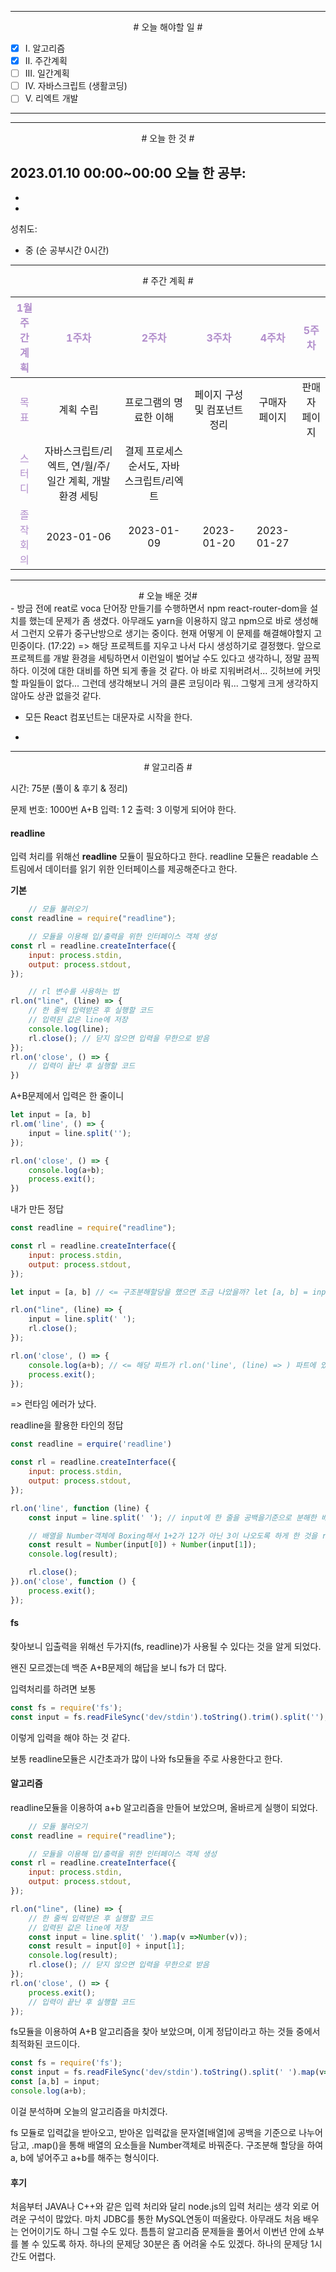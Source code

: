 

----

<div align='center'>
# 오늘 해야할 일 #
</div>

- [x]  Ⅰ. 알고리즘
- [x]  Ⅱ. 주간계획
- [ ]  Ⅲ. 일간계획
- [ ]  Ⅳ. 자바스크립트 (생활코딩)
- [ ]  Ⅴ. 리엑트 개발

----

----

<div align="center"># 오늘 한 것 #</div>

2023.01.10 00:00~00:00 
오늘 한 공부: 
- 
- 
- 

성취도: 
- 중 (순 공부시간 0시간)

----

<div align="center"># 주간 계획 #</div>

|<span style="color:#b28ecc">1월 주간계획</span>|<span style="color:#b28ecc">1주차</span>|<span style="color:#b28ecc">2주차</span>|<span style="color:#b28ecc">3주차</span>|<span style="color:#b28ecc">4주차</span>|<span style="color:#b28ecc">5주차</span>|
|:------:|:---:|:---:|:---:|:---:|:---:|
|<span style="color:#b28ecc">목표</span>| 계획 수립 | 프로그램의 명료한 이해 | 페이지 구성 및 컴포넌트 정리 | 구매자 페이지 | 판매자 페이지 |
|<span style="color:#b28ecc">스터디</span>| 자바스크립트/리엑트, 연/월/주/일간 계획, 개발환경 세팅 | 결제 프로세스 순서도, 자바스크립트/리엑트 |  |  |  |
|<span style="color:#b28ecc">졸작회의</span>| 2023-01-06 | 2023-01-09 | 2023-01-20 | 2023-01-27 |


----

<div align="center"># 오늘 배운 것#</div>
- 방금 전에 reat로 voca 단어장 만들기를 수행하면서 npm react-router-dom을 설치를 했는데
  문제가 좀 생겼다.
  아무래도 yarn을 이용하지 않고 npm으로 바로 생성해서 그런지
  오류가 중구난방으로 생기는 중이다.
  현재 어떻게 이 문제를 해결해야할지 고민중이다. (17:22)
  => 해당 프로젝트를 지우고 나서 다시 생성하기로 결정했다.
  앞으로 프로젝트를 개발 환경을 세팅하면서 이런일이 벌어날 수도 있다고 생각하니, 정말 끔찍하다.
  이것에 대한 대비를 하면 되게 좋을 것 같다.
  아 바로 지워버려서... 깃허브에 커밋할 파일들이 없다... 그런데 생각해보니 거의 클론 코딩이라 뭐... 그렇게 크게 생각하지 않아도 상관 없을것 같다.
  
- 모든 React 컴포넌트는 대문자로 시작을 한다.

- 

----

<div align="center"># 알고리즘 #</div>

시간: 75분 (풀이 & 후기 & 정리)

문제 번호: 1000번
A+B
입력: 1 2
출력: 3
이렇게 되어야 한다.

#### readline

입력 처리를 위해선 **readline** 모듈이 필요하다고 한다.
readline 모듈은 readable 스트림에서 데이터를 읽기 위한 인터페이스를 제공해준다고 한다.

**기본**
```js
	// 모듈 불러오기
const readline = require("readline");

	// 모듈을 이용해 입/출력을 위한 인터페이스 객체 생성
const rl = readline.createInterface({
	input: process.stdin,
	output: process.stdout,
});

	// rl 변수를 사용하는 법
rl.on("line", (line) => {
	// 한 줄씩 입력받은 후 실행할 코드
	// 입력된 값은 line에 저장
	console.log(line);
	rl.close(); // 닫지 않으면 입력을 무한으로 받음
});
rl.on('close', () => {
	// 입력이 끝난 후 실행할 코드
})

```

A+B문제에서 입력은 한 줄이니
```js
let input = [a, b]
rl.om('line', () => {
	input = line.split('');
});

rl.on('close', () => {
	console.log(a+b);
	process.exit();
})
```

내가 만든 정답
```js
const readline = require("readline");

const rl = readline.createInterface({
	input: process.stdin,
	output: process.stdout,
});

let input = [a, b] // <= 구조분해할당을 했으면 조금 나았을까? let [a, b] = input

rl.on("line", (line) => {
	input = line.split(' ');
	rl.close(); 
});

rl.on('close', () => {
    console.log(a+b); // <= 해당 파트가 rl.on('line', (line) => ) 파트에 있어야 한다.
    process.exit();
});
```
=> 런타임 에러가 났다.

readline을 활용한 타인의 정답
```js
const readline = erquire('readline')

const rl = readline.createInterface({
    input: process.stdin,
    output: process.stdout,
});

rl.on('line', function (line) {
    const input = line.split(' '); // input에 한 줄을 공백을기준으로 분해한 배열이다.

	// 배열을 Number객체에 Boxing해서 1+2가 12가 아닌 3이 나오도록 하게 한 것을 result변수에 저장
    const result = Number(input[0]) + Number(input[1]); 
    console.log(result);

    rl.close();
}).on('close', function () {
    process.exit();
});
```


#### fs

찾아보니
입출력을 위해선 두가지(fs, readline)가 사용될 수 있다는 것을 알게 되었다.

왠진 모르겠는데 백준 A+B문제의 해답을 보니 fs가 더 많다.

입력처리를 하려면 보통 
```js
const fs = require('fs');
const input = fs.readFileSync('dev/stdin').toString().trim().split('');
```
이렇게 입력을 해야 하는 것 같다.

보통 readline모듈은 시간초과가 많이 나와 fs모듈을 주로 사용한다고 한다.

#### 알고리즘

readline모듈을 이용하여 a+b 알고리즘을 만들어 보았으며,  올바르게 실행이 되었다.
```js
	// 모듈 불러오기
const readline = require("readline");

	// 모듈을 이용해 입/출력을 위한 인터페이스 객체 생성
const rl = readline.createInterface({
	input: process.stdin,
	output: process.stdout,
});

rl.on("line", (line) => {
	// 한 줄씩 입력받은 후 실행할 코드
	// 입력된 값은 line에 저장
	const input = line.split(' ').map(v =>Number(v));
    const result = input[0] + input[1];
    console.log(result);
	rl.close(); // 닫지 않으면 입력을 무한으로 받음
});
rl.on('close', () => {
    process.exit();
	// 입력이 끝난 후 실행할 코드
});
```

fs모듈을 이용하여 A+B 알고리즘을 찾아 보았으며, 이게 정답이라고 하는 것들 중에서 최적화된 코드이다.
```js
const fs = require('fs');
const input = fs.readFileSync('dev/stdin').toString().split(' ').map(v=>Number(v));
const [a,b] = input;
console.log(a+b);
```
이걸 분석하며 오늘의 알고리즘을 마치겠다.

fs 모듈로 입력값을 받아오고, 
받아온 입력값을 문자열[배열]에 공백을 기준으로 나누어 담고, 
.map()을 통해 배열의 요소들을 Number객체로 바꿔준다.
구조분해 할당을 하여 a, b에 넣어주고
a+b를 해주는 형식이다.
#### 후기
처음부터 JAVA나 C++와 같은 입력 처리와 달리 node.js의 입력 처리는 생각 외로 어려운 구석이 많았다.
마치 JDBC를 통한 MySQL연동이 떠올랐다.
아무래도 처음 배우는 언어이기도 하니 그럴 수도 있다.
틈틈히 알고리즘 문제들을 풀어서 이번년 안에 쇼부를 볼 수 있도록 하자.
하나의 문제당 30분은 좀 어려울 수도 있겠다.
하나의 문제당 1시간도 어렵다.

